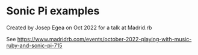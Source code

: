# Sonic Pi examples

Created by Josep Egea on Oct 2022 for a talk at Madrid.rb

See
https://www.madridrb.com/events/october-2022-playing-with-music-ruby-and-sonic-pi-715

